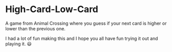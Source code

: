 # High-Card-Low-Card
A game from Animal Crossing where you guess if your next card is higher or lower than the previous one.

I had a lot of fun making this and I hope you all have fun trying it out and playing it. 😃
